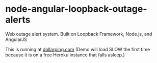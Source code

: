 # node-angular-loopback-outage-alerts
Web outage alert system. Built on Loopback Framework, Node.js, and AngularJS

This is running at [dollarping.com](http://www.dollarping.com/) (Demo will load SLOW the first time because it is on a free Heroku instance that falls asleep.)
